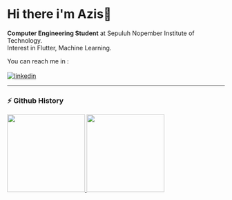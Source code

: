 # Hi there i'm Azis👋

**Computer Engineering Student** at Sepuluh Nopember Institute of Technology.<br>
Interest in Flutter, Machine Learning.<br>

You can reach me in :
</br>
</br>
[![linkedin]](https://www.linkedin.com/in/zisz/)

---

### ⚡ Github History
<p align="left">
<a href="https://github.com/Aziszy">
  <img height="180em" src="https://github-readme-stats-eight-theta.vercel.app/api?username=Aziszy&show_icons=true&theme=algolia&include_all_commits=true&count_private=true"/>
  <img height="180em" src="https://github-readme-stats-eight-theta.vercel.app/api/top-langs/?username=Aziszy&layout=compact&langs_count=8&theme=algolia"/>
</a>
</p>

<!-- LINKS -->

[linkedin]: https://img.shields.io/badge/LinkedIn-0077B5?style=for-the-badge&logo=linkedin&logoColor=white
